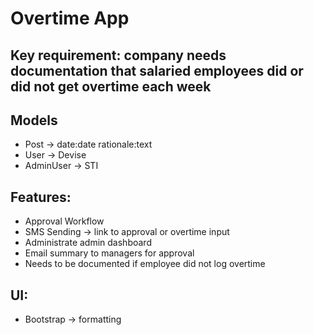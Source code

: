 
# Overtime App

 ## Key requirement: company needs documentation that salaried employees did or did not get overtime each week

 ## Models

- Post -> date:date rationale:text
- User -> Devise
- AdminUser -> STI

 ## Features:
- Approval Workflow
- SMS Sending -> link to approval or overtime input
- Administrate admin dashboard
- Email summary to managers for approval
- Needs to be documented if employee did not log overtime

 ## UI:
- Bootstrap -> formatting
